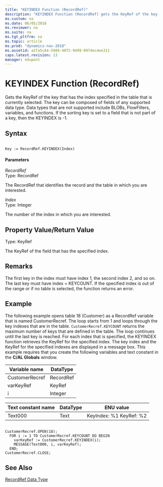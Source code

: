```yaml
---
title: "KEYINDEX Function (RecordRef)"
description: "KEYINDEX Function (RecordRef) gets the KeyRef of the key that has the index specified in the table that is currently selected."
ms.custom: na
ms.date: 06/05/2016
ms.reviewer: na
ms.suite: na
ms.tgt_pltfrm: na
ms.topic: article
ms.prod: "dynamics-nav-2018"
ms.assetid: a2fa5c64-5989-40f2-9499-0974ec4ee311
caps.latest.revision: 13
manager: edupont
---
```

# KEYINDEX Function (RecordRef)
Gets the KeyRef of the key that has the index specified in the table that is currently selected. The key can be composed of fields of any supported data type. Data types that are not supported include BLOBs, FlowFilters, variables, and functions. If the sorting key is set to a field that is not part of a key, then the KEYINDEX is -1.  
  
## Syntax  
  
```  
  
Key := RecordRef.KEYINDEX(Index)  
```  
  
#### Parameters  
 *RecordRef*  
 Type: RecordRef  
  
 The RecordRef that identifies the record and the table in which you are interested.  
  
 *Index*  
 Type: Integer  
  
 The number of the index in which you are interested.  
  
## Property Value/Return Value  
 Type: KeyRef  
  
 The KeyRef of the field that has the specified index.  
  
## Remarks  
 The first key in the index must have index 1, the second index 2, and so on. The last key must have index = KEYCOUNT. If the specified index is out of the range or if no table is selected, the function returns an error.  
  
## Example  
 The following example opens table 18 \(Customer\) as a RecordRef variable that is named CustomerRecref. The loop starts from 1 and loops through the key indexes that are in the table. `CustomerRecref.KEYCOUNT` returns the maximum number of keys that are defined in the table. The loop continues until the last key is reached. For each index that is specified, the KEYINDEX function retrieves the KeyRef for the specified index. The key index and the KeyRef for the specified indexes are displayed in a message box. This example requires that you create the following variables and text constant in the **C/AL Globals** window.  
  
|Variable name|DataType|  
|-------------------|--------------|  
|CustomerRecref|RecordRef|  
|varKeyRef|KeyRef|  
|i|Integer|  
  
|Text constant name|DataType|ENU value|  
|------------------------|--------------|---------------|  
|Text000|Text|KeyIndex: %1   KeyRef: %2|  
  
```  
  
CustomerRecref.OPEN(18);  
  FOR i := 1 TO CustomerRecref.KEYCOUNT DO BEGIN  
    varKeyRef := CustomerRecref.KEYINDEX(i);  
    MESSAGE(Text000, i, varKeyRef);  
  END;  
CustomerRecref.CLOSE;  
```  
  
## See Also  
 [RecordRef Data Type](RecordRef-Data-Type.md)